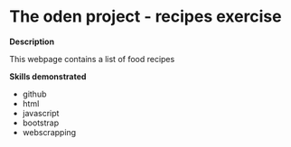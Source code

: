 # The oden project - recipes exercise

**Description**

This webpage contains a list of food recipes


**Skills demonstrated**

- github
- html
- javascript
- bootstrap
- webscrapping
